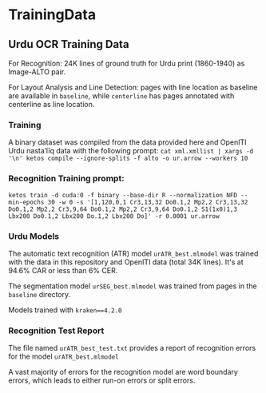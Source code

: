 # TrainingData

## Urdu OCR Training Data

For Recognition: 24K lines of ground truth for Urdu print (1860-1940) as Image-ALTO pair.

For Layout Analysis and Line Detection: pages with line location as baseline are available in `baseline`, while `centerline` has pages annotated with centerline as line location.

### Training
A binary dataset was compiled from the data provided here and OpenITI Urdu nasta’līq data with the following prompt:
`cat xml.xmllist | xargs -d '\n' ketos compile --ignore-splits -f alto -o ur.arrow --workers 10`

### Recognition Training prompt:
`ketos train -d cuda:0 -f binary --base-dir R --normalization NFD --min-epochs 30 -w 0 -s '[1,120,0,1 Cr3,13,32 Do0.1,2 Mp2,2 Cr3,13,32 Do0.1,2 Mp2,2 Cr3,9,64 Do0.1,2 Mp2,2 Cr3,9,64 Do0.1,2 S1(1x0)1,3 Lbx200 Do0.1,2 Lbx200 Do.1,2 Lbx200 Do]' -r 0.0001 ur.arrow`

### Urdu Models
The automatic text recognition (ATR) model `urATR_best.mlmodel` was trained with the data in this repository and OpenITI data (total 34K lines). It's at 94.6% CAR or less than 6% CER.

The segmentation model `urSEG_best.mlmodel` was trained from pages in the `baseline` directory.

Models trained with `kraken==4.2.0`

### Recognition Test Report

The file named `urATR_best_test.txt` provides a report of recognition errors for the model `urATR_best.mlmodel`

A vast majority of errors for the recognition model are word boundary errors, which leads to either run-on errors or split errors.
